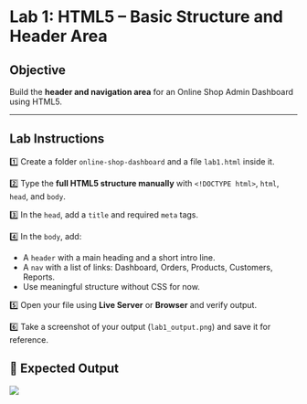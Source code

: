 # Lab 1: HTML5 – Basic Structure and Header Area

## Objective

Build the **header and navigation area** for an Online Shop Admin Dashboard using HTML5.

---

## Lab Instructions

1️⃣ Create a folder `online-shop-dashboard` and a file `lab1.html` inside it.

2️⃣ Type the **full HTML5 structure manually** with `<!DOCTYPE html>`, `html`, `head`, and `body`.

3️⃣ In the `head`, add a `title` and required `meta` tags.

4️⃣ In the `body`, add:

- A `header` with a main heading and a short intro line.
- A `nav` with a list of links: Dashboard, Orders, Products, Customers, Reports.
- Use meaningful structure without CSS for now.

5️⃣ Open your file using **Live Server** or **Browser** and verify output.

6️⃣ Take a screenshot of your output (`lab1_output.png`) and save it for reference.

## 📌 Expected Output
![](../images/lab1_output.png)

